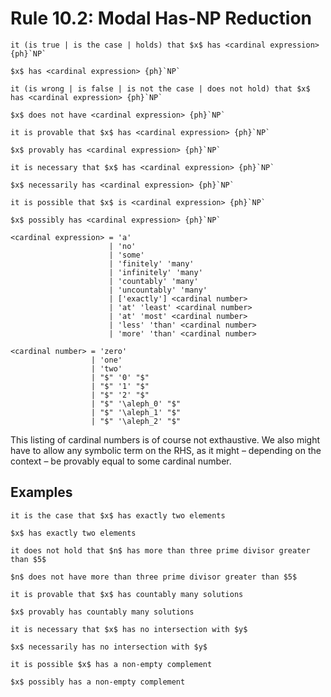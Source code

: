 Rule 10.2: Modal Has-NP Reduction
=================================


```{rewrite-rule}
it (is true | is the case | holds) that $x$ has <cardinal expression> {ph}`NP`

$x$ has <cardinal expression> {ph}`NP`
```

```{rewrite-rule}
it (is wrong | is false | is not the case | does not hold) that $x$ has <cardinal expression> {ph}`NP`

$x$ does not have <cardinal expression> {ph}`NP`
```

```{rewrite-rule}
it is provable that $x$ has <cardinal expression> {ph}`NP`

$x$ provably has <cardinal expression> {ph}`NP`
```

```{rewrite-rule}
it is necessary that $x$ has <cardinal expression> {ph}`NP`

$x$ necessarily has <cardinal expression> {ph}`NP`
```

```{rewrite-rule}
it is possible that $x$ is <cardinal expression> {ph}`NP`

$x$ possibly has <cardinal expression> {ph}`NP`
```


```{code-block} nbnf
<cardinal expression> = 'a'
                      | 'no'
                      | 'some'
                      | 'finitely' 'many'
                      | 'infinitely' 'many'
                      | 'countably' 'many'
                      | 'uncountably' 'many'
                      | ['exactly'] <cardinal number>
                      | 'at' 'least' <cardinal number>
                      | 'at' 'most' <cardinal number>
                      | 'less' 'than' <cardinal number>
                      | 'more' 'than' <cardinal number>
```

```{code-block} nbnf
<cardinal number> = 'zero'
                  | 'one'
                  | 'two'
                  | "$" '0' "$"
                  | "$" '1' "$"
                  | "$" '2' "$"
                  | "$" '\aleph_0' "$"
                  | "$" '\aleph_1' "$"
                  | "$" '\aleph_2' "$"
```

This listing of cardinal numbers is of course not exthaustive.
We also might have to allow any symbolic term on the RHS, as it
might – depending on the context – be provably equal to some
cardinal number.


Examples
--------

```{rewrite-rule}
it is the case that $x$ has exactly two elements

$x$ has exactly two elements
```

```{rewrite-rule}
it does not hold that $n$ has more than three prime divisor greater than $5$

$n$ does not have more than three prime divisor greater than $5$
```

```{rewrite-rule}
it is provable that $x$ has countably many solutions

$x$ provably has countably many solutions
```

```{rewrite-rule}
it is necessary that $x$ has no intersection with $y$

$x$ necessarily has no intersection with $y$
```

```{rewrite-rule}
it is possible $x$ has a non-empty complement

$x$ possibly has a non-empty complement
```
